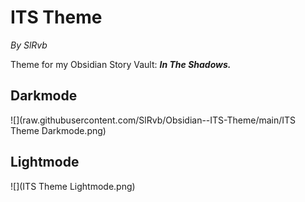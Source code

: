 # ITS Theme
*By SlRvb*

Theme for my Obsidian Story Vault: ***In The Shadows.***

## Darkmode
![](raw.githubusercontent.com/SlRvb/Obsidian--ITS-Theme/main/ITS Theme Darkmode.png)

## Lightmode
![](ITS Theme Lightmode.png)
